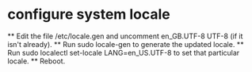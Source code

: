 # configure system locale

** Edit the file /etc/locale.gen and uncomment en_GB.UTF-8 UTF-8 (if it isn't already).
** Run sudo locale-gen to generate the updated locale.
** Run sudo localectl set-locale LANG=en_US.UTF-8 to set that particular locale.
** Reboot.
